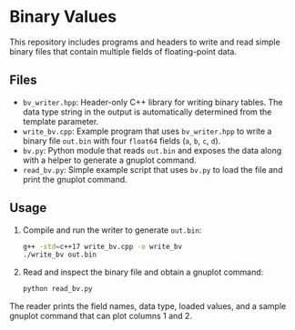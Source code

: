 # Binary Values

This repository includes programs and headers to write and read simple binary files that contain multiple fields of floating-point data.

## Files
- `bv_writer.hpp`: Header-only C++ library for writing binary tables. The data type string in the output is automatically determined from the template parameter.
- `write_bv.cpp`: Example program that uses `bv_writer.hpp` to write a binary file `out.bin` with four `float64` fields (`a`, `b`, `c`, `d`).
- `bv.py`: Python module that reads `out.bin` and exposes the data along with a helper to generate a gnuplot command.
- `read_bv.py`: Simple example script that uses `bv.py` to load the file and print the gnuplot command.

## Usage
1. Compile and run the writer to generate `out.bin`:
   ```bash
   g++ -std=c++17 write_bv.cpp -o write_bv
   ./write_bv out.bin
   ```
2. Read and inspect the binary file and obtain a gnuplot command:
   ```bash
   python read_bv.py
   ```
The reader prints the field names, data type, loaded values, and a sample gnuplot command that can plot columns 1 and 2.
